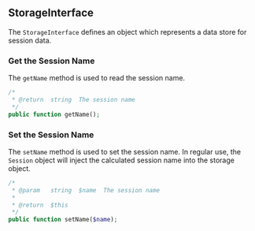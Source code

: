 ## StorageInterface

The `StorageInterface` defines an object which represents a data store for session data.

### Get the Session Name

The `getName` method is used to read the session name.

```php
/*
 * @return  string  The session name
 */
public function getName();
```

### Set the Session Name

The `setName` method is used to set the session name. In regular use, the `Session` object will inject the calculated session
name into the storage object.

```php
/*
 * @param   string  $name  The session name
 *
 * @return  $this
 */
public function setName($name);
```
